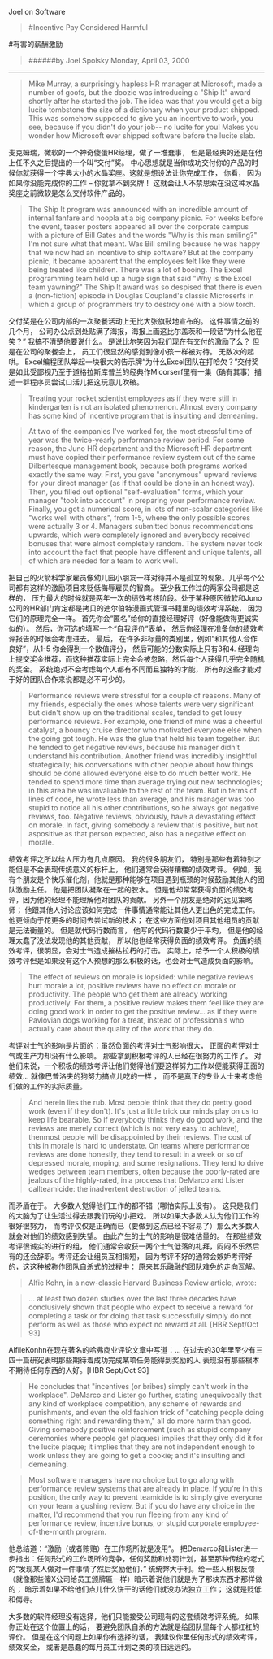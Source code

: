 Joel on Software

>#Incentive Pay Considered Harmful

#有害的薪酬激励

>######by Joel Spolsky Monday, April 03, 2000
---

>Mike Murray, a surprisingly hapless HR manager at Microsoft, made a number of goofs, but the doozie was introducing a "Ship It" award shortly after he started the job. The idea was that you would get a big lucite tombstone the size of a dictionary when your product shipped. This was somehow supposed to give you an incentive to work, you see, because if you didn't do your job-- no lucite for you! Makes you wonder how Microsoft ever shipped software before the lucite slab.

麦克姆瑞，微软的一个神奇傻蛋HR经理，做了一堆蠢事， 但是最经典的还是在他上任不久之后提出的一个叫“交付”奖。 中心思想就是当你成功交付你的产品的时候你就获得一个字典大小的水晶奖座。这就是想设法让你完成工作， 你看， 因为如果你没能完成你的工作 – 你就拿不到奖牌！ 这就会让人不禁思索在没这种水晶奖座之前微软是怎么交付软件产品的。

>The Ship It program was announced with an incredible amount of internal fanfare and hoopla at a big company picnic. For weeks before the event, teaser posters appeared all over the corporate campus with a picture of Bill Gates and the words "Why is this man smiling?" I'm not sure what that meant. Was Bill smiling because he was happy that we now had an incentive to ship software?  But at the company picnic, it became apparent that the employees felt like they were being treated like children. There was a lot of booing. The Excel programming team held up a huge sign that said "Why is the Excel team yawning?" The Ship It award was so despised that there is even a (non-fiction) episode in Douglas Coupland's classic Microserfs in which a group of programmers try to destroy one with a blow torch.

交付奖是在公司内部的一次聚餐活动上无比大张旗鼓地宣布的。 这件事情之前的几个月， 公司办公点到处贴满了海报，海报上画这比尔盖茨和一段话“为什么他在笑？” 我搞不清楚他要说什么。 是说比尔笑因为我们现在有交付的激励了么？ 但是在公司的聚餐会上， 员工们很显然的感觉到像小孩一样被对待。 无数次的起哄。 Excel编程团队举起一块很大的告示牌“为什么Excel团队在打哈欠？”交付奖是如此受鄙视乃至于道格拉斯库普兰的经典作Micorserf里有一集（确有其事）描述一群程序员尝试口活儿把这玩意儿吹破。

>Treating your rocket scientist employees as if they were still in kindergarten is not an isolated phenomenon. Almost every company has some kind of incentive program that is insulting and demeaning.

>At two of the companies I've worked for, the most stressful time of year was the twice-yearly performance review period. For some reason, the Juno HR department and the Microsoft HR department must have copied their performance review system out of the same Dilbertesque management book, because both programs worked exactly the same way. First, you gave "anonymous" upward reviews for your direct manager (as if that could be done in an honest way). Then, you filled out optional "self-evaluation" forms, which your manager "took into account" in preparing your performance review. Finally, you got a numerical score, in lots of non-scalar categories like "works well with others", from 1-5, where the only possible scores were actually 3 or 4. Managers submitted bonus recommendations upwards, which were completely ignored and everybody received bonuses that were almost completely random. The system never took into account the fact that people have different and unique talents, all of which are needed for a team to work well.

把自己的火箭科学家雇员像幼儿园小朋友一样对待并不是孤立的现象。几乎每个公司都有这样的激励项目来贬低侮辱雇员的智商。 至少我工作过的两家公司都是这样的， 压力最大的时候就是两年一次的绩效考核阶段。处于某种原因微软和Juno公司的HR部门肯定都是拷贝的迪尔伯特漫画式管理书籍里的绩效考评系统， 因为它们的原理完全一样。 首先你会“匿名”给你的直接经理好评（好像能做得更诚实似的）。 然后，你可选的填写一个“自我评价”表单， 然后你经理在准备你的绩效考评报告的时候会考虑进去。 最后， 在许多非标量的类别里，例如“和其他人合作良好”，从1-5 你会得到一个数值评分， 然后可能的分数实际上只有3和4. 经理向上提交奖金推荐，而这种推荐实际上完全会被忽略，然后每个人获得几乎完全随机的奖金。 系统绝对不会考虑每个人都有不同而且独特的才能， 所有的这些才能对于好的团队合作来说都是必不可少的。

>Performance reviews were stressful for a couple of reasons. Many of my friends, especially the ones whose talents were very significant but didn't show up on the traditional scales, tended to get lousy performance reviews. For example, one friend of mine was a cheerful catalyst, a bouncy cruise director who motivated everyone else when the going got tough. He was the glue that held his team together. But he tended to get negative reviews, because his manager didn't understand his contribution. Another friend was incredibly insightful strategically; his conversations with other people about how things should be done allowed everyone else to do much better work. He tended to spend more time than average trying out new technologies; in this area he was invaluable to the rest of the team. But in terms of lines of code, he wrote less than average, and his manager was too stupid to notice all his other contributions, so he always got negative reviews, too. Negative reviews, obviously, have a devastating effect on morale. In fact, giving somebody a review that is positive, but not aspositive as that person expected, also has a negative effect on morale.  

绩效考评之所以给人压力有几点原因。 我的很多朋友们， 特别是那些有着特别才能但是不会表现传统意义的标杆上， 他们通常会获得糟糕的绩效考评。 例如，我有个朋友是个快乐催化剂，他就是那种能够在项目遇到瓶颈的时候鼓励其他人的团队激励主任。 他是把团队凝聚在一起的胶水。 但是他却常常获得负面的绩效考评，因为他的经理不能理解他对团队的贡献。 另外一个朋友是绝对的远见策略师； 他跟其他人讨论应该如何完成一件事情通常能让其他人更出色的完成工作。 他更倾向于花更多的时间去尝试新的技术； 在这些方面他对项目其他组员的贡献是无法衡量的。 但是就代码行数而言， 他写的代码行数要少于平均， 但是他的经理太蠢了没法发现他的其他贡献， 所以他也经常获得负面的绩效考评。 负面的绩效考评，很明显，会对士气造成摧枯拉朽的打击。 实际上，给予一个人积极的绩效考评但是如果没有这个人预想的那么积极的话，也会对士气造成负面的影响。

>The effect of reviews on morale is lopsided: while negative reviews hurt morale a lot, positive reviews have no effect on morale or productivity. The people who get them are already working productively. For them, a positive review makes them feel like they are doing good work in order to get the positive review... as if they were Pavlovian dogs working for a treat, instead of professionals who actually care about the quality of the work that they do. 

考评对士气的影响是片面的：虽然负面的考评对士气影响很大， 正面的考评对士气或生产力却没有什么影响。 那些拿到积极考评的人已经在很努力的工作了。 对他们来说，一个积极的绩效考评让他们觉得他们要这样努力工作以便能获得正面的绩效… 就像巴普洛夫的狗努力搞点儿吃的一样 ， 而不是真正的专业人士来考虑他们做的工作的实际质量。

>And herein lies the rub. Most people think that they do pretty good work (even if they don't). It's just a little trick our minds play on us to keep life bearable. So if everybody thinks they do good work, and the reviews are merely correct (which is not very easy to achieve), thenmost people will be disappointed by their reviews. The cost of this in morale is hard to understate. On teams where performance reviews are done honestly, they tend to result in a week or so of depressed morale, moping, and some resignations. They tend to drive wedges between team members, often because the poorly-rated are jealous of the highly-rated, in a process that DeMarco and Lister callteamicide: the inadvertent destruction of jelled teams.

而矛盾在于。 大多数人觉得他们工作的都不错（哪怕实际上没有）。 这只是我们的大脑为了让生活过得去跟我们玩的小把戏。 所以如果大多数人认为他们工作的很好很努力， 而考评仅仅是正确而已（要做到这点已经不容易了）那么大多数人就会对他们的绩效感到失望。 由此产生的士气的影响是很难估量的。 在那些绩效考评很诚实的进行的组， 他们通常会收获一两个士气低落的礼拜，闷闷不乐然后有的还会辞职。考评还会让组员互相揭短， 因为考评不好的通常会嫉妒考评好的，这这种被称作团队自杀式的过程中： 原来其乐融融的团队难免的走向瓦解。  

>Alfie Kohn, in a now-classic Harvard Business Review article, wrote:

>... at least two dozen studies over the last three decades have conclusively shown that people who expect to receive a reward for completing a task or for doing that task successfully simply do not perform as well as those who expect no reward at all. [HBR Sept/Oct 93]

AlfileKonhn在现在著名的哈弗商业评论文章中写道：… 在过去的30年里至少有三四十篇研究表明那些期待着成功完成某项任务能得到奖励的人 表现没有那些根本不期待任何东西的人好。[HBR Sept/Oct 93]

>He concludes that "incentives (or bribes) simply can't work in the workplace". DeMarco and Lister go further, stating unequivocally that any kind of workplace competition, any scheme of rewards and punishments, and even the old fashion trick of "catching people doing something right and rewarding them," all do more harm than good. Giving somebody positive reinforcement (such as stupid company ceremonies where people get plaques) implies that they only did it for the lucite plaque; it implies that they are not independent enough to work unless they are going to get a cookie; and it's insulting and demeaning.

>Most software managers have no choice but to go along with performance review systems that are already in place. If you're in this position, the only way to prevent teamicide is to simply give everyone on your team a gushing review. But if you do have any choice in the matter, I'd recommend that you run fleeing from any kind of performance review, incentive bonus, or stupid corporate employee-of-the-month program.

他总结道：“激励（或者贿赂）在工作场所就是没用”。 把Demarco和Lister进一步指出：任何形式的工作场所的竞争，任何奖励和处罚计划，甚至那种传统的老式的“发现某人做对一件事情了然后奖励他们，” 统统弊大于利。给一些人积极反馈（就像那些傻X公司给员工颁牌匾一样）暗示着说他们就是为了那块东西才那样做的； 暗示着如果不给他们点儿什么饼干的话他们就没办法独立工作； 这就是贬低和侮辱。 

大多数的软件经理没有选择，他们只能接受公司现有的这套绩效考评系统。 如果你正处在这个位置上的话， 要避免团队自杀的方法就是给团队里每个人都杠杠的评价。 但是在这个问题上如果你有选择的话， 我建议你里任何形式的绩效考评， 绩效奖金， 或者是愚蠢的每月员工计划之类的项目远远的。 